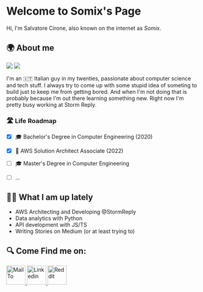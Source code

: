 Welcome to Somix's Page 
======
Hi, I'm Salvatore Cirone, also known on the internet as *Somix*. 

## 🌍 About me 
![](https://raw.githubusercontent.com/akaSomix/github-stats/master/generated/languages.svg#gh-dark-mode-only)
![](https://raw.githubusercontent.com/akaSomix/github-stats/master/generated/overview.svg#gh-dark-mode-only)

I'm an 🇮🇹 Italian guy in my twenties, passionate about computer science and tech stuff. I always try to come up with some stupid idea of 
someting to build just to keep me from getting bored. And when I'm not doing that is probably because I'm out there learning something new.
Right now I'm pretty busy working at Storm Reply.  

### 🛣 Life Roadmap  
- [x] 🎓 Bachelor's Degree in Computer Engineering (2020)
- [x] 📜 AWS Solution Architect Associate (2022)
- [ ] 🎓 Master's Degree in Computer Engineering
- [ ] ...


## 👨‍💻 What I am up lately 

- AWS Architecting and Developing @StormReply
- Data analytics with Python
- API development with JS/TS
- Writing Stories on Medium (or at least trying to)


## 🔍 Come Find me on: 

<div align="left">
  <a href="mailto:somix.land@null.net">
    <img src="https://github.com/akaSomix/akaSomix/blob/main/assets/Email.png" alt="MailTo" height="50" >
  </a>
  <a href="https://www.linkedin.com/in/salvatore-cirone-it/" target="_blank">
    <img src="https://github.com/akaSomix/akaSomix/blob/main/assets/Linkedin.png" alt="Linkedin" height="50">
  </a>
  <a href="https://medium.com/@salvatorecirone" target="_blank">
    <img src="https://github.com/akaSomix/akaSomix/blob/main/assets/medium.png" alt="Reddit" height="50" >
  </a>  

</div>
